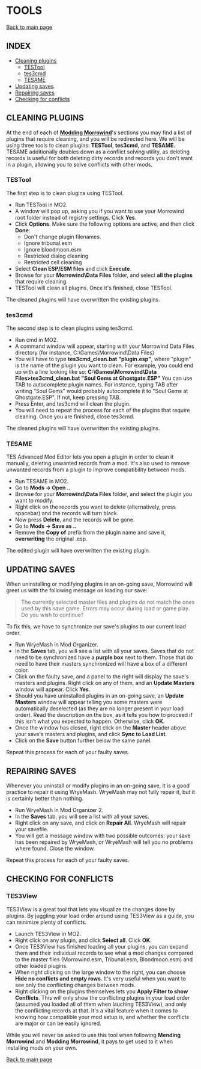 # TOOLS

[Back to main page](https://github.com/Sigourn/morrowind-improved/blob/master/readme.md)

## INDEX

- [Cleaning plugins](https://github.com/Sigourn/morrowind-improved/blob/master/mwtools.md#cleaning-plugins)
  - [TESTool](https://github.com/Sigourn/morrowind-improved/blob/master/mwtools.md#testool-1)
  - [tes3cmd](https://github.com/Sigourn/morrowind-improved/blob/master/mwtools.md#tes3cmd)
  - [TESAME](https://github.com/Sigourn/morrowind-improved/blob/master/mwtools.md#tesame)
- [Updating saves](https://github.com/Sigourn/morrowind-improved/blob/master/mwtools.md#updating-saves)
- [Repairing saves](https://github.com/Sigourn/morrowind-improved/blob/master/mwtools.md#repairing-saves)
- [Checking for conflicts](https://github.com/Sigourn/morrowind-improved/blob/master/mwtools.md#checking-for-conflicts)

## CLEANING PLUGINS

At the end of each of [**Modding Morrowind**](https://github.com/Sigourn/morrowind-improved/blob/master/moddingmw.md)'s sections you may find a list of plugins that require cleaning, and you will be redirected here. We will be using three tools to clean plugins: **TESTool**, **tes3cmd**, and **TESAME**. TESAME additionally doubles down as a conflict solving utility, as deleting records is useful for both deleting dirty records and records you don't want in a plugin, allowing you to solve conflicts with other mods.

### TESTool

The first step is to clean plugins using TESTool.

- Run TESTool in MO2.
- A window will pop up, asking you if you want to use your Morrowind root folder instead of registry settings. Click **Yes**.
- Click **Options**. Make sure the following options are active, and then click **Done**:
  - Don't change plugin filenames.
  - Ignore tribunal.esm
  - Ignore bloodmoon.esm
  - Restricted dialog cleaning
  - Restricted cell cleaning
- Select **Clean ESP/ESM files** and click **Execute**.
- Browse for your **Morrowind\Data Files** folder, and select **all the plugins** that require cleaning.
- TESTool will clean all plugins. Once it's finished, close TESTool.

The cleaned plugins will have overwritten the existing plugins.

### tes3cmd

The second step is to clean plugins using tes3cmd.

- Run cmd in MO2.
- A command window will appear, starting with your Morrowind Data Files directory (for instance, C:\Games\Morrowind\Data Files)
- You will have to type **tes3cmd_clean.bat "plugin.esp"**, where "plugin" is the name of the plugin you want to clean. For example, you could end up with a line looking like so: **C:\Games\Morrowind\Data Files>tes3cmd_clean.bat "Soul Gems at Ghostgate.ESP"** You can use TAB to autocomplete plugin names. For instance, typing TAB after writing "Soul Gems" would probably autocomplete it to "Soul Gems at Ghostgate.ESP". If not, keep pressing TAB.
- Press Enter, and tes3cmd will clean the plugin.
- You will need to repeat the process for each of the plugins that require cleaning. Once you are finished, close tes3cmd.

The cleaned plugins will have overwritten the existing plugins.

### TESAME

TES Advanced Mod Editor lets you open a plugin in order to clean it manually, deleting unwanted records from a mod. It's also used to remove unwanted records from a plugin to improve compatibility between mods.

- Run TESAME in MO2.
- Go to **Mods -> Open ..**
- Browse for your **Morrowind\Data Files** folder, and select the plugin you want to modify.
- Right click on the records you want to delete (alternatively, press spacebar) and the records will turn black.
- Now press **Delete**, and the records will be gone.
- Go to **Mods -> Save as ..**
- Remove the **Copy of** prefix from the plugin name and save it, **overwriting** the original .esp.

The edited plugin will have overwritten the existing plugin.

## UPDATING SAVES

When uninstalling or modifying plugins in an on-going save, Morrowind will greet us with the following message on loading our save:

> The currently selected master files and plugins do not match the ones used by this save game. Errors may occur during load or game play. Do you wish to continue?

To fix this, we have to synchronize our save's plugins to our current load order.

- Run WryeMash in Mod Organizer.
- In the **Saves** tab, you will see a list with all your saves. Saves that do not need to be synchronized have a **purple box** next to them. Those that do need to have their masters synchronized will have a box of a different color.
- Click on the faulty save, and a panel to the right will display the save's masters and plugins. Right click on any of them, and an **Update Masters** window will appear. Click **Yes**.
- Should you have uninstalled plugins in an on-going save, an **Update Masters** window will appear telling you some masters were automatically deselected (as they are no longer present in your load order). Read the description on the box, as it tells you how to proceed if this isn't what you expected to happen. Otherwise, click **OK**.
- Once the window has closed, right click on the **Master** header above your save's masters and plugins, and click **Sync to Load List**.
- Click on the **Save** button further below the same panel.

Repeat this process for each of your faulty saves.

## REPAIRING SAVES

Whenever you uninstall or modify plugins in an on-going save, it is a good practice to repair it using WryeMash. WryeMash may not fully repair it, but it is certainly better than nothing.

- Run WryeMash in Mod Organizer 2.
- In the **Saves** tab, you will see a list with all your saves.
- Right click on any save, and click on **Repair All**. WryeMash will repair your savefile.
- You will get a message window with two possible outcomes: your save has been repaired by WryeMash, or WryeMash will tell you no problems where found. Close the window.

Repeat this process for each of your faulty saves.

## CHECKING FOR CONFLICTS

### TES3View

TES3View is a great tool that lets you visualize the changes done by plugins. By juggling your load order around using TES3View as a guide, you can minimize plenty of conflicts.

- Launch TES3View in MO2.
- Right click on any plugin, and click **Select all**. Click **OK**.
- Once TES3View has finished loading all your plugins, you can expand them and their individual records to see what a mod changes compared to the master files (Morrowind.esm, Tribunal.esm, Bloodmoon.esm) and other loaded plugins.
- When right clicking on the large window to the right, you can choose **Hide no conflicts and empty rows**. It's very useful when you want to see only the conflicting changes between mods.
- Right clicking on the plugins themselves lets you **Apply Filter to show Conflicts**. This will only show the conflicting plugins in your load order (assumed you loaded all of them when lauching TES3View), and only the conflicting records at that. It's a vital feature when it comes to knowing how compatible your mod setup is, and whether the conflicts are major or can be easily ignored.

While you will never be asked to use this tool when following **Mending Morrowind** and **Modding Morrowind**, it pays to get used to it when installing mods on your own.

[Back to main page](https://github.com/Sigourn/morrowind-improved/blob/master/readme.md)
